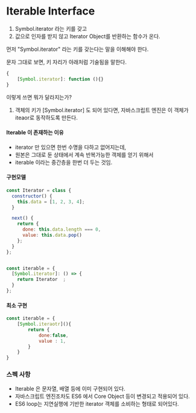 # Iterable Interface

1. Symbol.iterator 라는 키를 갖고
2. 값으로 인자를 받지 않고 Iterator Object를 반환하는 함수가 온다. 



먼저 "Symbol.iterator" 라는 키를 갖는다는 말을 이해해야 한다. 

문자 그대로 보면, 키 자리가 아래처럼 기술됨을 말한다. 

```javascript
{
    [Symbol.iterator]: function (){}
}
```

이렇게 쓰면 뭐가 달라지는가?

1. 객체의 키가 [Symbol.iterator] 도 되어 있다면, 자바스크립트 엔진은 이 객체가 iteaor로 동작하도록 만든다.



#### Iterable 이 존재하는 이유

- iterator 만 있으면 한번 수명을 다하고 없어지는데,
- 원본은 그대로 둔 상태에서 계속 반복가능한 객체를 얻기 위해서
- iterable 이라는 중간층을 한번 더 두는 것임.



#### 구현모델

```javascript
const Iterator = class {
  constructor() {
    this.data = [1, 2, 3, 4];
  }

  next() {
    return {
      done: this.data.length === 0,
      value: this.data.pop()
    };
  }
};


const iterable = {
  [Symbol.iterator]: () => {
    return Iterator  ;
  }
};
```



#### 최소 구현 

```javascript
const iterable = {
    [Symbol.iteraotr](){
        return {
            done:false,
            value : 1,
        }
    }
}
```



### 스펙 사항

- Iterable 은 문자열, 배열 등에 이미 구현되어 있다. 
- 자바스크립트 엔진조차도 ES6 에서 Core Object 등이 변경되고 적용되어 있다. 
- ES6 loop는 지연실행에 기반한 iterator 객체를 소비하는 형태로 되어있다. 